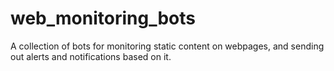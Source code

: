 # web_monitoring_bots
A collection of bots for monitoring static content on webpages, and sending out alerts and notifications based on it. 
